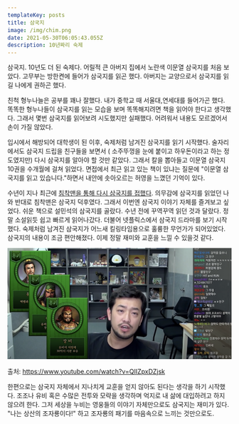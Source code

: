 ```yaml
---
templateKey: posts
title: 삼국지
image: /img/chim.png
date: 2021-05-30T06:05:43.055Z
description: 10년짜리 숙제
---
```

삼국지. 10년도 더 된 숙제다. 어릴적 큰 아버지 집에서 노란색 이문열 삼국지를 처음 보았다. 고무부는 방한켠에 들어가 삼국지를 읽곤 했다. 아버지는 교양으로서 삼국지를 읽길 나에게 권하곤 했다.

친척 형누나늘은 공부를 꽤나 잘했다. 내가 중학교 때 서울대,연세대를 들어가곤 했다. 똑똑한 형누나들이 삼국지를 읽는 모습을 보며 똑똑해지려면 책을 읽어야 한다고 생각했다. 그래서 몇번 삼국지를 읽어보려 시도했지만 실패했다. 어려워서 내용도 모르겠어서 손이 가질 않았다.

입시에서 해방되어 대학생이 된 이후, 숙제처럼 남겨진 삼국지를 읽기 시작했다. 술자리에서도 삼국지 드립을 친구들을 보면서 ( 소주뚜껑을 눈에 붙이고 하우돈이라고 하는 정도였지만) 다시 삼국지를 알아야 할 것만 같았다. 그래서 칼을 뽑아들고 이문열 삼국지 10권을 수개월에 걸쳐 읽었다. 면접에서 최근 읽고 있는 책이 있냐는 질문에 "이문열 삼국지를 읽고 있습니다."하면서 내안에 솟아오르는 허영을 느꼈던 기억이 있다.

수년이 지나 최근에 [침착맨을 통해 다시 삼국지를 접했다](https://www.youtube.com/watch?v=hnanNlDbsE4). 의무감에 삼국지를 읽었던 나와 반대로 침착맨은 삼국지 덕후였다. 그래서 이번엔 삼국지 이야기 자체를 즐겨보고 싶었다. 쉬운 책으로 설민석의 삼국지를 골랐다. 수년 전에 꾸역꾸역 읽던 것과 달랐다. 정말 소설읽듯 쉽고 빠르게 읽어나갔다. 더불어 넷플릭스에서 삼국지 드라마를 보기 시작했다. 숙제처럼 남겨진 삼국지가 어느새 킬링타임용으로 훌륭한 무언가가 되어있었다. 삼국지의 내용이 조금 편안해졌다. 이제 정말 재미와 교훈을 느낄 수 있을것 같다.

![](/img/chim.png)

출처: https://www.youtube.com/watch?v=QIIZpxDZjsk

한편으로는 삼국지 자체에서 지나치게 교훈을 얻지 않아도 된다는 생각을 하기 시작했다. 조조나 유비 혹은 수많은 전투와 모략을 생각하며 억지로 내 삶에 대입하려고 하지 않으려 한다. 그저 세상을 누비는 영웅들의 이야기 자체만으로도 삼국지는 재미가 있다. "나는 상산의 조자룡이다!" 하고 조자룡의 패기를 마음속으로 느끼는 것만으로도.